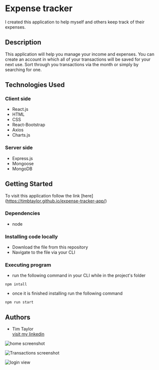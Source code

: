 # Expense tracker

I created this application to help myself and others keep track of their expenses.

## Description

This application will help you manage your income and expenses. You can create an account in which all of your transactions will be saved for your next use. Sort through you transactions via the month or simply by searching for one.

## Technologies Used

### Client side
* React.js
* HTML
* CSS
* React-Bootstrap
* Axios
* Charts.js

### Server side
* Express.js
* Mongoose
* MongoDB

## Getting Started

To visit this application follow the link [here] (https://timbtaylor.github.io/expense-tracker-app/)

### Dependencies

* node

### Installing code locally

* Download the file from this repository
* Navigate to the file via your CLI

### Executing program

* run the following command in your CLI while in the project's folder
```
npm intall
```
* once it is finished installing run the following command 
```
npm run start
```


## Authors

* Tim Taylor  
[visit my linkedin](https://www.linkedin.com/in/tim-taylor-aaa970207/)

![home screenshot](https://user-images.githubusercontent.com/79194271/127051906-25119e3b-ab27-4340-b856-f74502310788.png)


![Transactions screenshot](https://user-images.githubusercontent.com/79194271/127051801-f69ed347-1e8a-44f1-bab9-95463c7cf47c.png)

![login view](https://user-images.githubusercontent.com/79194271/127052009-b6e7a1fe-53e4-43a2-a528-fc3ca3f38598.png)
